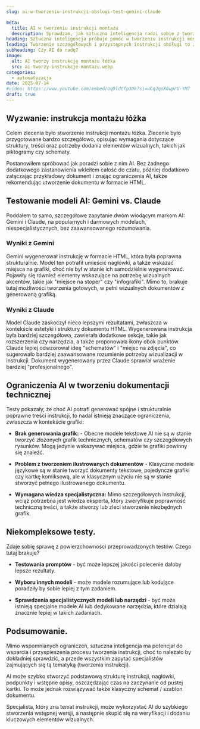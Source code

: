 ```yaml
---
slug: ai-w-tworzeniu-instrukcji-obslugi-test-gemini-claude

meta:
  title: AI w tworzeniu instrukcji montażu
  description: Sprawdzam, jak sztuczna inteligencja radzi sobie z tworzeniem instrukcji montażu bez specjalnego przygotowania.
heading: Sztuczna inteligencja próbuje pomóc w tworzeniu instrukcji montażu łóżka.
leading: Tworzenie szczegółowych i przystępnych instrukcji obsługi to zadanie wymagające precyzji, wiedzy technicznej i często umiejętności wizualnych. W dobie dynamicznego rozwoju sztucznej inteligencji pojawia się pytanie - czy AI może wspierać, a nawet samodzielnie tworzyć takie dokumenty? Postanowiłem to sprawdzić, testując możliwości Gemini i Claude w generowaniu instrukcji z elementami HTML.
subheading: Czy AI da radę?
image:
  alt: AI tworzy instrukcję montażu łóżka
  src: ai-tworzy-instrukcje-montazu.webp
categories:
  - automatyzacja
date: 2025-07-14
#video: https://www.youtube.com/embed/Uq9ldtfp3Dk?si=wGqJqoX6wprU-YM7
draft: true
---
```


## Wyzwanie: instrukcja montażu łóżka

Celem zlecenia było stworzenie instrukcji montażu łóżka. Zlecenie było przygotowane bardzo szczegółowo, opisując wymagania dotyczące struktury, treści oraz potrzeby dodania elementów wizualnych, takich jak piktogramy czy schematy.

Postanowiłem spróbować jak poradzi sobie z nim AI. Bez żadnego dodatkowego zastanowienia wkleiłem całość do czatu, później dodatkowo załączając przykładowy dokument i znając ograniczenia AI, także rekomendując utworzenie dokumentu w formacie HTML.

## Testowanie modeli AI: Gemini vs. Claude

Poddałem to samo, szczegółowe zapytanie dwóm wiodącym markom AI: Gemini i Claude, na popularnych i darmowych modelach, niespecjalistycznych, bez zaawansowanego rozumowania.

### Wyniki z Gemini

Gemini wygenerował instrukcję w formacie HTML, która była poprawna strukturalnie. Model ten potrafił umieścić nagłówki, a także wskazać miejsca na grafiki, choć nie był w stanie ich samodzielnie wygenerować. Pojawiły się również elementy wskazujące na potrzebę wizualnych akcentów, takie jak "miejsce na stoper" czy "infografiki". Mimo to, brakuje tutaj możliwości tworzenia gotowych, w pełni wizualnych dokumentów z generowaną grafiką.

### Wyniki z Claude

Model Claude zaskoczył nieco lepszymi rezultatami, zwłaszcza w kontekście estetyki i struktury dokumentu HTML. Wygenerowana instrukcja była bardziej szczegółowa, zawierała dodatkowe sekcje, takie jak rozszerzenia czy narzędzia, a także proponowała ikony obok punktów. Claude lepiej odwzorował ideę "schematów" i "miejsc na zdjęcia", co sugerowało bardziej zaawansowane rozumienie potrzeby wizualizacji w instrukcji. Dokument wygenerowany przez Claude sprawiał wrażenie bardziej "profesjonalnego".

## Ograniczenia AI w tworzeniu dokumentacji technicznej

Testy pokazały, że choć AI potrafi generować spójne i strukturalnie poprawne treści instrukcji, to nadal istnieją znaczące ograniczenia, zwłaszcza w kontekście grafiki:

- **Brak generowania grafik:** - Obecne modele tekstowe AI nie są w stanie tworzyć złożonych grafik technicznych, schematów czy szczegółowych rysunków. Mogą jedynie wskazywać miejsca, gdzie te grafiki powinny się znaleźć.

- **Problem z tworzeniem ilustrowanych dokumentów** - Klasyczne modele językowe są w stanie tworzyć dokumenty tekstowe, pojedyncze grafiki czy kartkę komiksową, ale w klasycznym użyciu nie są w stanie stworzyć pełnego ilustrowanego dokumentu.

- **Wymagana wiedza specjalistyczna:** Mimo szczegółowych instrukcji, wciąż potrzebna jest wiedza eksperta, który zweryfikuje poprawność techniczną treści, a także stworzy lub zleci stworzenie niezbędnych grafik.

## Niekompleksowe testy.

Zdaje sobię sprawę z powierzchowności przeprowadzonych testów. Czego tutaj brakuje?

- **Testowania promptów** - być może lepszej jakości polecenie dałoby lepsze rezultaty.

- **Wyboru innych modeli** - może modele rozumujące lub kodujące poradziły by sobie lepiej z tym zadaniem.

- **Sprawdzenia specjalistycznych modeli lub narzędzi** - być może istnieją specjalne modele AI lub dedykowane narzędzia, które działają znacznie lepiej w takich zadaniach.

## Podsumowanie.

Mimo wspomnianych ograniczeń, sztuczna inteligencja ma potencjał do wsparcia i przyspieszenia procesu tworzenia instrukcji, choć to należało by dokładniej sprawdzić, a przede wszystkim zapytać specjalistów zajmujących się tą tematyką (tworzenia instrukcji).

AI może szybko stworzyć podstawową strukturę instrukcji, nagłówki, podpunkty i wstępne opisy, oszczędzając czas na zaczynanie od pustej kartki. To może jednak rozwiązywać także klasyczny schemat / szablon dokumentu.

Specjalista, który zna temat instrukcji, może wykorzystać AI do szybkiego stworzenia wstępnej wersji, a następnie skupić się na weryfikacji i dodaniu kluczowych elementów wizualnych.
